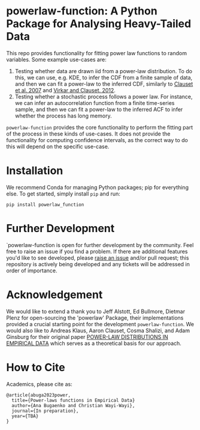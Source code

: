 # powerlaw-function: A Python Package for Analysing Heavy-Tailed Data

This repo provides functionality for fitting power law functions to random variables. Some example use-cases are:

1.  Testing whether data are drawn iid from a power-law distribution.  To do this, we can use, e.g. KDE, to infer the CDF from a finite sample of data, and then we can fit a power-law to the inferred CDF, similarly to [Clauset et al. 2007](https://arxiv.org/abs/0706.1062) and [Virkar and Clauset. 2012](https://arxiv.org/abs/1208.3524).
2.  Testing whether a stochastic process follows a power law. For instance, we can infer an autocorrelation function from a finite time-series sample, and then we can fit a power-law to the inferred ACF to infer whether the process has long memory. 

`powerlaw-function` provides the core functionality to perform the fitting part of the process in these kinds of use-cases.  It does not provide the functionality for computing confidence intervals, as the correct way to do this will depend on the specific use-case.

# Installation 

We recommend Conda for managing Python packages; pip for everything else. To get started, simply install `pip` and run:

  `pip install powerlaw_function`

# Further Development

`powerlaw-function is open for further development by the community.  Feel free to raise an issue if you find a problem. If there are additional features you'd like to see developed, please [raise an issue](https://github.com/anabugaenko/powerlaw-function/issues) and/or pull request; this repository is actively being developed and any tickets will be addressed in order of importance. 

# Acknowledgement 

We would like to extend a thank you to Jeff Alstott, Ed Bullmore, Dietmar Plenz for open-sourcing the 'powerlaw' Package, their implementations provided a crucial starting point for the development `powerlaw-function`. We would also like to Andreas Klaus, Aaron Clauset, Cosma Shalizi, and Adam Ginsburg for their original paper [POWER-LAW DISTRIBUTIONS IN EMPIRICAL DATA](https://arxiv.org/abs/0706.1062)  which serves as a theoretical basis for our approach.

# How to Cite

  Academics, please cite as:
  
    @article{abuga2023power,
      title={Power-laws functions in Empirical Data}
      author={Ana Bugaenko and Christian Wayi-Wayi},
      journal={In preparation},
      year={TBA}
    }


